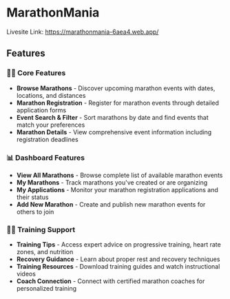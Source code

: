 # MarathonMania

Livesite Link: https://marathonmania-6aea4.web.app/

## Features

### 🏃‍♂️ **Core Features**
- **Browse Marathons** - Discover upcoming marathon events with dates, locations, and distances
- **Marathon Registration** - Register for marathon events through detailed application forms
- **Event Search & Filter** - Sort marathons by date and find events that match your preferences
- **Marathon Details** - View comprehensive event information including registration deadlines

### 📊 **Dashboard Features**
- **View All Marathons** - Browse complete list of available marathon events
- **My Marathons** - Track marathons you've created or are organizing
- **My Applications** - Monitor your marathon registration applications and their status
- **Add New Marathon** - Create and publish new marathon events for others to join

### 🏋️‍♂️ **Training Support**
- **Training Tips** - Access expert advice on progressive training, heart rate zones, and nutrition
- **Recovery Guidance** - Learn about proper rest and recovery techniques
- **Training Resources** - Download training guides and watch instructional videos
- **Coach Connection** - Connect with certified marathon coaches for personalized training
